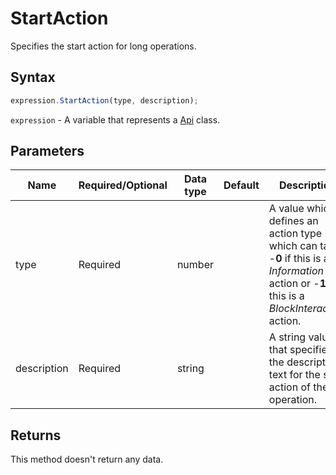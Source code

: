 # StartAction

Specifies the start action for long operations.

## Syntax

```javascript
expression.StartAction(type, description);
```

`expression` - A variable that represents a [Api](Methods.md) class.

## Parameters

| **Name** | **Required/Optional** | **Data type** | **Default** | **Description** |
| ------------- | ------------- | ------------- | ------------- | ------------- |
| type | Required | number |  | A value which defines an action type which can take -**0** if this is an *Information* action or -**1** if this is a *BlockInteraction* action. |
| description | Required | string |  | A string value that specifies the description text for the start action of the operation. |

## Returns

This method doesn't return any data.